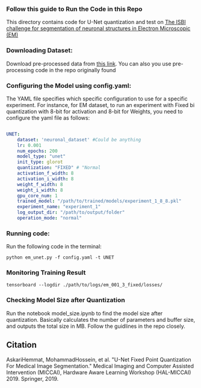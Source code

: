 ### Follow this guide to Run the Code in this Repo

This directory contains code for U-Net quantization and test on [The ISBI challenge for segmentation of neuronal structures in Electron Microscopic (EM)](https://journals.plos.org/plosbiology/article?id=10.1371/journal.pbio.1000502)


### Downloading Dataset:

Download pre-processed data from [this link](https://drive.google.com/file/d/1kjc3HLVuGdMa9wBF1SHaNicH9Y-maDzZ/view?usp=sharing). You can also you use pre-processing code in the repo originally found 


### Configuring the Model using config.yaml:

 The YAML file specifies which specific configuration to use for a specific experiment. For instance, for EM dataset, to run an experiment with Fixed bi quantization with 8-bit for activation and 8-bit for Weights, you need to configure the yaml file as follows:

```yaml

UNET:
    dataset: 'neuronal_dataset' #Could be anything
    lr: 0.001
    num_epochs: 200
    model_type: "unet"
    init_type: glorot
    quantization: "FIXED" # "Normal 
    activation_f_width: 8
    activation_i_width: 8
    weight_f_width: 8
    weight_i_width: 8
    gpu_core_num: 1
    trained_model: "/path/to/trained/models/experiment_1_8_8.pkl"
    experiment_name: "experiment_1"
    log_output_dir: "/path/to/output/folder"
    operation_mode: "normal"
```

### Running code:

Run the following code in the terminal:

`python em_unet.py -f config.yaml -t UNET`

### Monitoring Training Result 

`tensorboard --logdir ./path/to/logs/em_001_3_fixed/losses/`

### Checking Model Size after Quantization

Run the notebook model_size.ipynb to find the model size after quantization. Basically calculates the number of parameters and buffer size, and outputs the total size in MB. Follow the guidlines in the repo closely. 

## Citation

AskariHemmat, MohammadHossein, et al. "U-Net Fixed Point Quantization For Medical Image Segmentation." Medical Imaging and Computer Assisted Intervention (MICCAI), Hardware Aware Learning Workshop (HAL-MICCAI) 2019. Springer, 2019.
